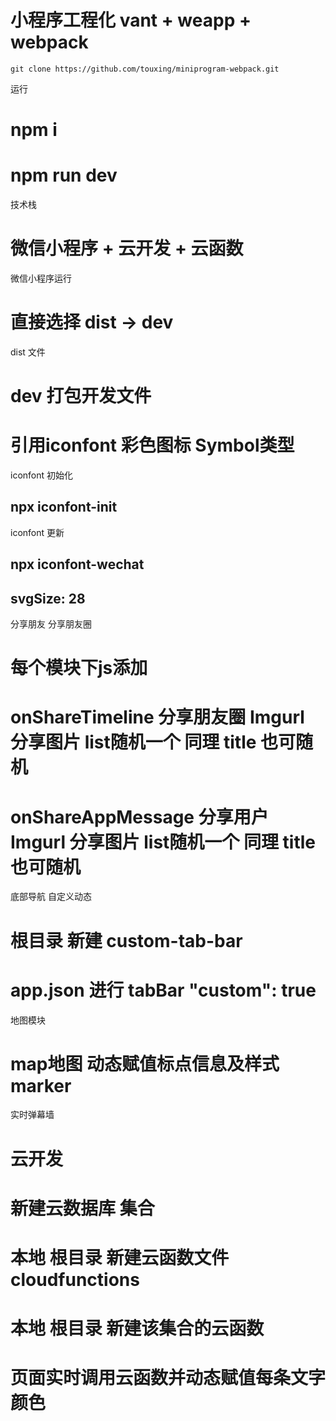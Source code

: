 # 小程序工程化 vant + weapp + webpack
```
git clone https://github.com/touxing/miniprogram-webpack.git

```

运行
# npm i
# npm run dev

技术栈 
# 微信小程序 + 云开发 + 云函数


微信小程序运行
# 直接选择 dist -> dev 

dist 文件 
# dev 打包开发文件


# 引用iconfont 彩色图标 Symbol类型

iconfont 初始化
##  npx iconfont-init  

iconfont 更新
##   npx iconfont-wechat    
##   svgSize: 28


分享朋友 分享朋友圈 
# 每个模块下js添加  
# onShareTimeline 分享朋友圈  Imgurl 分享图片 list随机一个    同理 title 也可随机
# onShareAppMessage 分享用户  Imgurl 分享图片 list随机一个    同理 title 也可随机


底部导航 自定义动态
# 根目录 新建 custom-tab-bar  
# app.json 进行 tabBar  "custom": true

地图模块
# map地图 动态赋值标点信息及样式 marker

实时弹幕墙 
# 云开发
# 新建云数据库 集合  
# 本地 根目录 新建云函数文件 cloudfunctions
# 本地 根目录 新建该集合的云函数
# 页面实时调用云函数并动态赋值每条文字颜色



